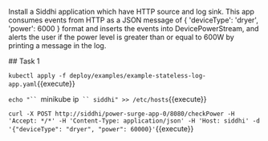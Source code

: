 Install a Siddhi application which have HTTP source and log sink. This app consumes events from HTTP as a JSON message of { 'deviceType': 'dryer', 'power': 6000 } format and inserts the events into DevicePowerStream, and alerts the user if the power level is greater than or equal to 600W by printing a message in the log.

## Task 1

`kubectl apply -f deploy/examples/example-stateless-log-app.yaml`{{execute}}

`echo "`` `minikube ip` `` siddhi" >> /etc/hosts`{{execute}}

`curl -X POST http://siddhi/power-surge-app-0/8080/checkPower -H 'Accept: */*' -H 'Content-Type: application/json' -H 'Host: siddhi' -d '{"deviceType": "dryer", "power": 60000}'`{{execute}}
